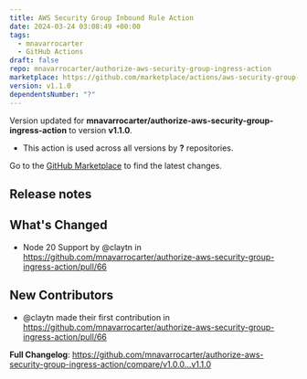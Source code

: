 ```yaml
---
title: AWS Security Group Inbound Rule Action
date: 2024-03-24 03:08:49 +00:00
tags:
  - mnavarrocarter
  - GitHub Actions
draft: false
repo: mnavarrocarter/authorize-aws-security-group-ingress-action
marketplace: https://github.com/marketplace/actions/aws-security-group-inbound-rule-action
version: v1.1.0
dependentsNumber: "?"
---
```



Version updated for **mnavarrocarter/authorize-aws-security-group-ingress-action** to version **v1.1.0**.
- This action is used across all versions by **?** repositories.

Go to the [GitHub Marketplace](https://github.com/marketplace/actions/aws-security-group-inbound-rule-action) to find the latest changes.

## Release notes

## What's Changed
* Node 20 Support by @claytn in https://github.com/mnavarrocarter/authorize-aws-security-group-ingress-action/pull/66

## New Contributors
* @claytn made their first contribution in https://github.com/mnavarrocarter/authorize-aws-security-group-ingress-action/pull/66

**Full Changelog**: https://github.com/mnavarrocarter/authorize-aws-security-group-ingress-action/compare/v1.0.0...v1.1.0
